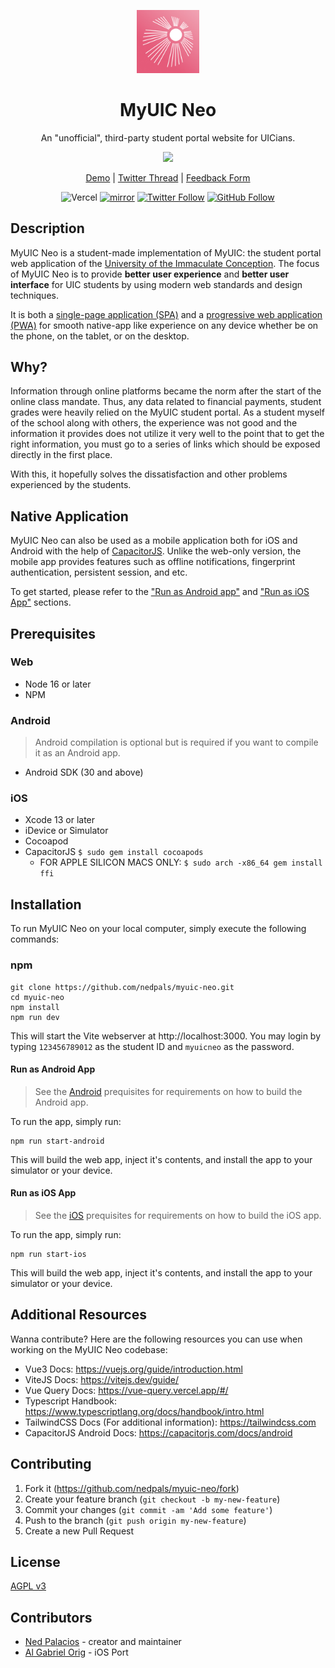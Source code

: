 <div align="center">
  <p><img width="20%" src="./_myuic-neo-web/resources/icon-square.jpg" /></p>
  <h1>MyUIC Neo</h1>
  <p>An "unofficial", third-party student portal website for UICians.</p>
  <p><img src="https://pbs.twimg.com/media/FO8ZdXvUYAEpgGu?format=jpg&name=large" /></p>

[Demo](https://myuic.nedpals.xyz) |
[Twitter Thread](https://twitter.com/npned/status/1508455998234587140?s=20&t=_ApTg0r4DMKFbSM8QWeqnA) |
[Feedback Form](https://forms.gle/XnE2XuEGi9FdcYt5A)


![Vercel](https://vercelbadge.vercel.app/api/nedpals/myuic-neo)
[![mirror](https://github.com/nedpals/myuic-neo/actions/workflows/android-build.yml/badge.svg)](https://github.com/nedpals/myuic-neo/actions/workflows/ci.yml)
[![Twitter Follow](https://img.shields.io/twitter/follow/npned?style=social&logo=twitter)](https://twitter.com/npned)
[![GitHub Follow](https://img.shields.io/github/followers/nedpals?style=social&logo=github)](https://github.com/nedpals)
</div>

## Description
MyUIC Neo is a student-made implementation of MyUIC: the student portal web application of the [University of the Immaculate Conception](https://uic.edu.ph). The focus of MyUIC Neo is to provide **better user experience** and **better user interface** for UIC students by using modern web standards and design techniques.

It is both a [single-page application (SPA)](https://en.wikipedia.org/wiki/Single-page_application) and a [progressive web application (PWA)](https://web.dev/what-are-pwas/) for smooth native-app like experience on any device whether be on the phone, on the tablet, or on the desktop.

## Why?
Information through online platforms became the norm after the start of the online class mandate. Thus, any data related to financial payments, student grades were heavily relied on the MyUIC student portal. As a student myself of the school along with others, the experience was not good and the information it provides does not utilize it very well to the point that to get the right information, you must go to a series of links which should be exposed directly in the first place.

With this, it hopefully solves the dissatisfaction and other problems experienced by the students.

## Native Application
MyUIC Neo can also be used as a mobile application both for iOS and Android with the help of [CapacitorJS](https://capacitorjs.com). Unlike the web-only version, the mobile app provides features such as offline notifications, fingerprint authentication, persistent session, and etc.

To get started, please refer to the ["Run as Android app"](#run-as-android-app) and ["Run as iOS App"](#run-as-ios-app) sections.

## Prerequisites
### Web
- Node 16 or later
- NPM

### Android
> Android compilation is optional but is required if you want to compile it as an Android app.
- Android SDK (30 and above)

### iOS
- Xcode 13 or later
- iDevice or Simulator
- Cocoapod
- CapacitorJS `$ sudo gem install cocoapods`
  - FOR APPLE SILICON MACS ONLY: `$ sudo arch -x86_64 gem install ffi`

## Installation
To run MyUIC Neo on your local computer, simply execute the following commands:

### npm
```
git clone https://github.com/nedpals/myuic-neo.git
cd myuic-neo
npm install
npm run dev
```

This will start the Vite webserver at http://localhost:3000. You may login by typing `123456789012` as the student ID and `myuicneo` as the password.

#### Run as Android App
> See the [Android](#android) prequisites for requirements on how to build the Android app.

To run the app, simply run:
```
npm run start-android
```

This will build the web app, inject it's contents, and install the app to your simulator or your device.

#### Run as iOS App
> See the [iOS](#ios) prequisites for requirements on how to build the iOS app.

To run the app, simply run:
```
npm run start-ios
```

This will build the web app, inject it's contents, and install the app to your simulator or your device.

## Additional Resources
Wanna contribute? Here are the following resources you can use when working on the MyUIC Neo codebase:
- Vue3 Docs: https://vuejs.org/guide/introduction.html
- ViteJS Docs: https://vitejs.dev/guide/
- Vue Query Docs: https://vue-query.vercel.app/#/
- Typescript Handbook: https://www.typescriptlang.org/docs/handbook/intro.html
- TailwindCSS Docs (For additional information): https://tailwindcss.com
- CapacitorJS Android Docs: https://capacitorjs.com/docs/android

## Contributing
1. Fork it (<https://github.com/nedpals/myuic-neo/fork>)
2. Create your feature branch (`git checkout -b my-new-feature`)
3. Commit your changes (`git commit -am 'Add some feature'`)
4. Push to the branch (`git push origin my-new-feature`)
5. Create a new Pull Request

## License
[AGPL v3](LICENSE)

## Contributors
- [Ned Palacios](https://github.com/nedpals) - creator and maintainer
- [Al Gabriel Orig](https://github.com/aaalgieee) - iOS Port
